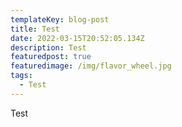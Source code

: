 ```yaml
---
templateKey: blog-post
title: Test
date: 2022-03-15T20:52:05.134Z
description: Test
featuredpost: true
featuredimage: /img/flavor_wheel.jpg
tags:
  - Test
---
```

Test
